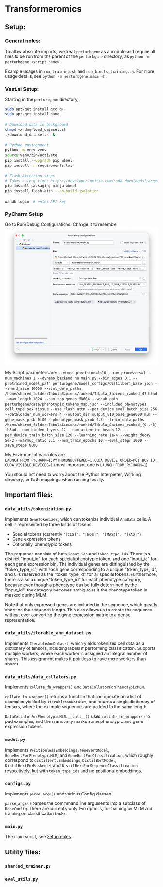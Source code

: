# Transformeromics

## Setup:

### General notes:
To allow absolute imports, we treat `perturbgene` as a module and require all files 
to be run from the parent of the `perturbgene` directory,
as `python -m perturbgene.<script_name>`. 

Example usages in `run_training.sh` and `run_bincls_training.sh`. For more usage details, see `python -m perturbgene.main -h`.

### Vast.ai Setup:

Starting in the `perturbgene` directory,
```bash
sudo apt-get install gcc g++
sudo apt-get install nano

# Download data in background
chmod +x download_dataset.sh 
./download_dataset.sh &

# Python environment
python -m venv venv
source venv/bin/activate
pip install --upgrade pip wheel
pip install -r requirements.txt

# Flash Attention steps
# Takes a long time: https://developer.nvidia.com/cuda-downloads?target_os=Linux&target_arch=x86_64&Distribution=Ubuntu&target_version=22.04&target_type=deb_local
pip install packaging ninja wheel
pip install flash-attn --no-build-isolation

wandb login  # enter API key
```

### PyCharm Setup
Go to Run/Debug Configurations. 
Change it to resemble ![PyCharm Config](./imgs/PyCharm_Config.png)

My Script parameters are: ```--mixed_precision=fp16 --num_processes=1 --num_machines 1 --dynamo_backend no main.py --bin_edges 0.1 --pretrained_model_path perturbgene/model_configs/distilbert_base.json --shard_size 10000 --eval_data_paths /home/shared_folder/TabulaSapiens/ranked/Tabula_Sapiens_ranked_47.h5ad --max_length 1024 --num_top_genes 58604 --vocab_path perturbgene/data/phenotypic_tokens_map.json --included_phenotypes cell_type sex tissue --use_flash_attn --per_device_eval_batch_size 256 --dataloader_num_workers 4 --output_dir output_v10_base_gene000 mlm --gene_mask_prob 0.00 --phenotype_mask_prob 0.5 --train_data_paths /home/shared_folder/TabulaSapiens/ranked/Tabula_Sapiens_ranked_{0..43}.h5ad --num_hidden_layers 12 --num_attention_heads 12 --per_device_train_batch_size 128 --learning_rate 1e-4 --weight_decay 5e-2 --warmup_ratio 0.1 --num_train_epochs 10 --eval_steps 1000 --save_steps 8000```

My Environment variables are: ```LAUNCH_FROM_PYCHARM=1;PYTHONUNBUFFERED=1;CUDA_DEVICE_ORDER=PCI_BUS_ID;CUDA_VISIBLE_DEVICES=1``` 
(most important one is `LAUNCH_FROM_PYCHARM=1`)

You should not need to worry about the Python Interpreter, Working directory, or Path mappings when running locally.

## Important files:
### `data_utils/tokenization.py`
Implements `GeneTokenizer`, which can tokenize individual `AnnData` cells. 
A cell is represented by three kinds of tokens:
- Special tokens (currently `"[CLS]", "[EOS]", "[MASK]", "[PAD]"`)
- Gene expression tokens
- Optionally, phenotypic tokens

The sequence consists of both `input_ids` and `token_type_ids`. 
There is a distinct "input_id" for each special/phenotypic token, and one "input_id" for each gene expression bin.
The individual genes are distinguished by the "token_type_id", 
with each gene corresponding to a unique "token_type_id", 
and 0 is reserved as the "token_type_id" for all special tokens. 
Furthermore, there is also a unique "token_type_id" for each phenotype category, 
because even though a phenotype can be fully determined by the "input_id",
the category becomes ambiguous is the phenotype token is masked during MLM.

Note that only expressed genes are included in the sequence, which greatly shortens the sequence length.
This also allows us to create the sequence without ever converting the gene expression matrix to a dense representation.

### `data_utils/iterable_ann_dataset.py`
Implements `IterableAnnDataset`, which yields tokenized cell data as a dictionary of tensors, 
including labels if performing classification.
Supports multiple workers, where each worker is assigned an integral number of shards.
This assignment makes it pointless to have more workers than shards.

### `data_utils/data_collators.py`
Implements `collate_fn_wrapper()` and `DataCollatorForPhenotypicMLM`.

`collate_fn_wrapper()` returns a function that can operate on a list of examples yielded by `IterableAnnDataset`, 
and returns a single dictionary of tensors, where the example sequences are padded to the same length.

`DataCollatorForPhenotypicMLM.__call__()` uses `collate_fn_wrapper()` to pad examples,
and then randomly masks some phenotypic and gene expression tokens.

### `model.py`

Implements `PositionlessEmbeddings`, `GeneBertModel`, `GeneBertForPhenotypicMLM`, and `GeneBertForClassification`, 
which roughly correspond to `distilbert.Embeddings`, `DistilBertModel`, `DistilBertForMaskedLM`, 
and `DistilBertForSequenceClassification` respectively, but with `token_type_ids` and no positional embeddings. 

### `configs.py`
Implements `parse_args()` and various Config classes.

`parse_args()` parses the commmand line arguments into a subclass of `BaseConfig`.
There are currently only two options, for training on MLM and training on classification tasks.

### `main.py`
The main script, see [Setup notes](#setup-notes).

## Utility files:

### `sharded_trainer.py`

### `eval_utils.py`
